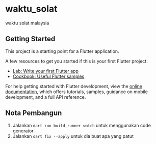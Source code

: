 # waktu_solat

waktu solat malaysia

## Getting Started

This project is a starting point for a Flutter application.

A few resources to get you started if this is your first Flutter project:

- [Lab: Write your first Flutter app](https://docs.flutter.dev/get-started/codelab)
- [Cookbook: Useful Flutter samples](https://docs.flutter.dev/cookbook)

For help getting started with Flutter development, view the
[online documentation](https://docs.flutter.dev/), which offers tutorials,
samples, guidance on mobile development, and a full API reference.

## Nota Pembangun
1. Jalankan ```dart run build_runner watch``` untuk menggunakan code generator
2. Jalankan `dart fix --apply` untuk dia buat apa yang patut